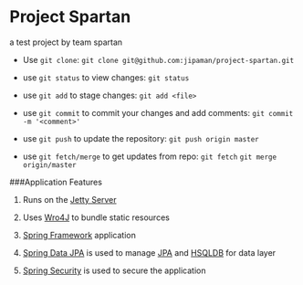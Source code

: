 # Project Spartan
a test project by team spartan

- Use `git clone`:
  `git clone git@github.com:jipaman/project-spartan.git`
  
- use `git status` to view changes:
  `git status`
  
- use `git add` to stage changes:
  `git add <file>`
  
- use `git commit` to commit your changes and add comments:
  `git commit -m '<comment>'`
  
- use `git push` to update the repository:
  `git push origin master`
  
- use `git fetch/merge` to get updates from repo:
  `git fetch`
  `git merge origin/master`
  
  
###Application Features
1. Runs on the [Jetty Server](http://www.eclipse.org/jetty/)

2. Uses [Wro4J](http://wro4j.github.io/wro4j/) to bundle static resources

3. [Spring Framework](http://projects.spring.io/spring-framework/) application

4. [Spring Data JPA](http://projects.spring.io/spring-data-jpa/) is used to manage [JPA](https://docs.oracle.com/javaee/7/tutorial/persistence-intro.htm) and [HSQLDB](http://hsqldb.org/) for data layer

5. [Spring Security](http://projects.spring.io/spring-security/) is used to secure the application
 

